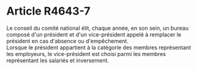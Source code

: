 # Article R4643-7

  
Le conseil du comité national élit, chaque année, en son sein, un bureau composé d'un président et d'un vice-président appelé à remplacer le président en cas d'absence ou d'empêchement.   
Lorsque le président appartient à la catégorie des membres représentant les employeurs, le vice-président est choisi parmi les membres représentant les salariés et inversement.